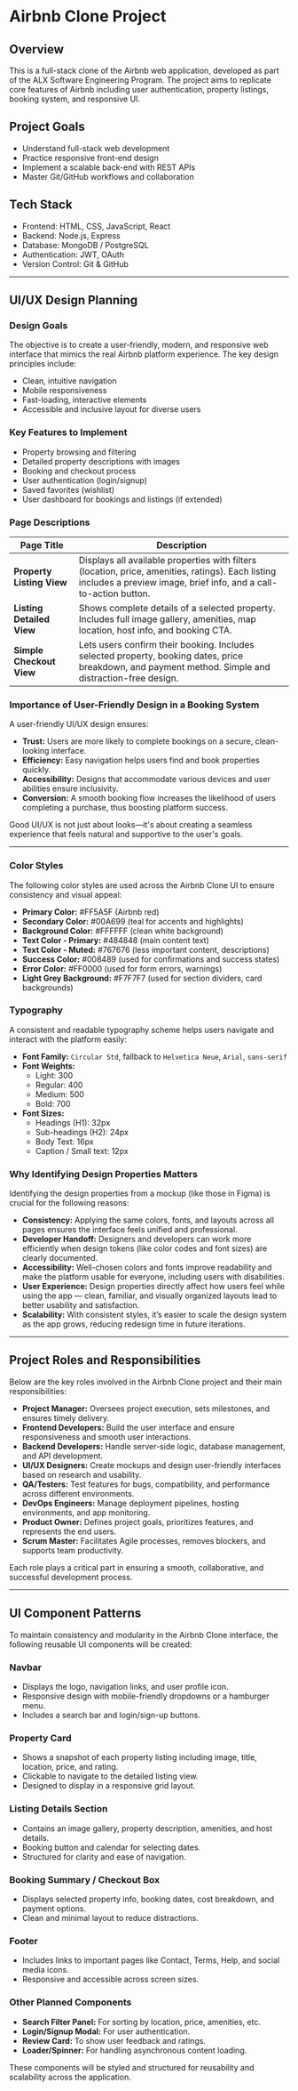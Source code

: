 # Airbnb Clone Project

## Overview
This is a full-stack clone of the Airbnb web application, developed as part of the ALX Software Engineering Program. The project aims to replicate core features of Airbnb including user authentication, property listings, booking system, and responsive UI.

## Project Goals
- Understand full-stack web development
- Practice responsive front-end design
- Implement a scalable back-end with REST APIs
- Master Git/GitHub workflows and collaboration

## Tech Stack
- Frontend: HTML, CSS, JavaScript, React
- Backend: Node.js, Express
- Database: MongoDB / PostgreSQL
- Authentication: JWT, OAuth
- Version Control: Git & GitHub


---

## UI/UX Design Planning

###  Design Goals
The objective is to create a user-friendly, modern, and responsive web interface that mimics the real Airbnb platform experience. The key design principles include:
- Clean, intuitive navigation
- Mobile responsiveness
- Fast-loading, interactive elements
- Accessible and inclusive layout for diverse users

###  Key Features to Implement
- Property browsing and filtering
- Detailed property descriptions with images
- Booking and checkout process
- User authentication (login/signup)
- Saved favorites (wishlist)
- User dashboard for bookings and listings (if extended)

###  Page Descriptions

| Page Title               | Description                                                                                   |
|-------------------------|-----------------------------------------------------------------------------------------------|
| **Property Listing View** | Displays all available properties with filters (location, price, amenities, ratings). Each listing includes a preview image, brief info, and a call-to-action button. |
| **Listing Detailed View**| Shows complete details of a selected property. Includes full image gallery, amenities, map location, host info, and booking CTA. |
| **Simple Checkout View** | Lets users confirm their booking. Includes selected property, booking dates, price breakdown, and payment method. Simple and distraction-free design. |

###  Importance of User-Friendly Design in a Booking System
A user-friendly UI/UX design ensures:
- **Trust:** Users are more likely to complete bookings on a secure, clean-looking interface.
- **Efficiency:** Easy navigation helps users find and book properties quickly.
- **Accessibility:** Designs that accommodate various devices and user abilities ensure inclusivity.
- **Conversion:** A smooth booking flow increases the likelihood of users completing a purchase, thus boosting platform success.

Good UI/UX is not just about looks—it's about creating a seamless experience that feels natural and supportive to the user's goals.

---
###  Color Styles
The following color styles are used across the Airbnb Clone UI to ensure consistency and visual appeal:

- **Primary Color:** #FF5A5F (Airbnb red)
- **Secondary Color:** #00A699 (teal for accents and highlights)
- **Background Color:** #FFFFFF (clean white background)
- **Text Color - Primary:** #484848 (main content text)
- **Text Color - Muted:** #767676 (less important content, descriptions)
- **Success Color:** #008489 (used for confirmations and success states)
- **Error Color:** #FF0000 (used for form errors, warnings)
- **Light Grey Background:** #F7F7F7 (used for section dividers, card backgrounds)

###  Typography
A consistent and readable typography scheme helps users navigate and interact with the platform easily:

- **Font Family:** `Circular Std`, fallback to `Helvetica Neue`, `Arial`, `sans-serif`
- **Font Weights:**
  - Light: 300
  - Regular: 400
  - Medium: 500
  - Bold: 700
- **Font Sizes:**
  - Headings (H1): 32px
  - Sub-headings (H2): 24px
  - Body Text: 16px
  - Caption / Small text: 12px

###  Why Identifying Design Properties Matters
Identifying the design properties from a mockup (like those in Figma) is crucial for the following reasons:

- **Consistency:** Applying the same colors, fonts, and layouts across all pages ensures the interface feels unified and professional.
- **Developer Handoff:** Designers and developers can work more efficiently when design tokens (like color codes and font sizes) are clearly documented.
- **Accessibility:** Well-chosen colors and fonts improve readability and make the platform usable for everyone, including users with disabilities.
- **User Experience:** Design properties directly affect how users feel while using the app — clean, familiar, and visually organized layouts lead to better usability and satisfaction.
- **Scalability:** With consistent styles, it’s easier to scale the design system as the app grows, reducing redesign time in future iterations.

---

## Project Roles and Responsibilities

Below are the key roles involved in the Airbnb Clone project and their main responsibilities:

- **Project Manager:** Oversees project execution, sets milestones, and ensures timely delivery.
- **Frontend Developers:** Build the user interface and ensure responsiveness and smooth user interactions.
- **Backend Developers:** Handle server-side logic, database management, and API development.
- **UI/UX Designers:** Create mockups and design user-friendly interfaces based on research and usability.
- **QA/Testers:** Test features for bugs, compatibility, and performance across different environments.
- **DevOps Engineers:** Manage deployment pipelines, hosting environments, and app monitoring.
- **Product Owner:** Defines project goals, prioritizes features, and represents the end users.
- **Scrum Master:** Facilitates Agile processes, removes blockers, and supports team productivity.

Each role plays a critical part in ensuring a smooth, collaborative, and successful development process.


---

## UI Component Patterns

To maintain consistency and modularity in the Airbnb Clone interface, the following reusable UI components will be created:

###  Navbar
- Displays the logo, navigation links, and user profile icon.
- Responsive design with mobile-friendly dropdowns or a hamburger menu.
- Includes a search bar and login/sign-up buttons.

###  Property Card
- Shows a snapshot of each property listing including image, title, location, price, and rating.
- Clickable to navigate to the detailed listing view.
- Designed to display in a responsive grid layout.

###  Listing Details Section
- Contains an image gallery, property description, amenities, and host details.
- Booking button and calendar for selecting dates.
- Structured for clarity and ease of navigation.

###  Booking Summary / Checkout Box
- Displays selected property info, booking dates, cost breakdown, and payment options.
- Clean and minimal layout to reduce distractions.

###  Footer
- Includes links to important pages like Contact, Terms, Help, and social media icons.
- Responsive and accessible across screen sizes.

###  Other Planned Components
- **Search Filter Panel:** For sorting by location, price, amenities, etc.
- **Login/Signup Modal:** For user authentication.
- **Review Card:** To show user feedback and ratings.
- **Loader/Spinner:** For handling asynchronous content loading.

These components will be styled and structured for reusability and scalability across the application.
